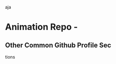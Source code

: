 










aja
















# Animation Repo - 
## Other Common Github Profile Sec



















tions




